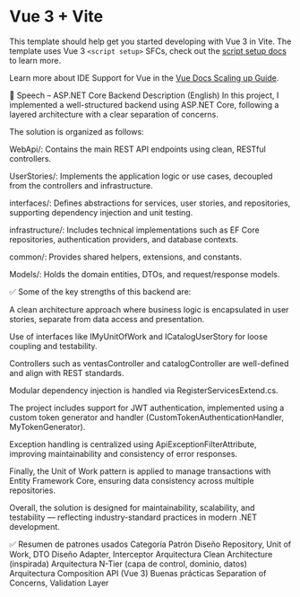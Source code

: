 # Vue 3 + Vite

This template should help get you started developing with Vue 3 in Vite. The template uses Vue 3 `<script setup>` SFCs, check out the [script setup docs](https://v3.vuejs.org/api/sfc-script-setup.html#sfc-script-setup) to learn more.

Learn more about IDE Support for Vue in the [Vue Docs Scaling up Guide](https://vuejs.org/guide/scaling-up/tooling.html#ide-support).




🎤 Speech – ASP.NET Core Backend Description (English)
In this project, I implemented a well-structured backend using ASP.NET Core, following a layered architecture with a clear separation of concerns.

The solution is organized as follows:

WebApi/: Contains the main REST API endpoints using clean, RESTful controllers.

UserStories/: Implements the application logic or use cases, decoupled from the controllers and infrastructure.

interfaces/: Defines abstractions for services, user stories, and repositories, supporting dependency injection and unit testing.

infrastructure/: Includes technical implementations such as EF Core repositories, authentication providers, and database contexts.

common/: Provides shared helpers, extensions, and constants.

Models/: Holds the domain entities, DTOs, and request/response models.

✅ Some of the key strengths of this backend are:

A clean architecture approach where business logic is encapsulated in user stories, separate from data access and presentation.

Use of interfaces like IMyUnitOfWork and ICatalogUserStory for loose coupling and testability.

Controllers such as ventasController and catalogController are well-defined and align with REST standards.

Modular dependency injection is handled via RegisterServicesExtend.cs.

The project includes support for JWT authentication, implemented using a custom token generator and handler (CustomTokenAuthenticationHandler, MyTokenGenerator).

Exception handling is centralized using ApiExceptionFilterAttribute, improving maintainability and consistency of error responses.

Finally, the Unit of Work pattern is applied to manage transactions with Entity Framework Core, ensuring data consistency across multiple repositories.

Overall, the solution is designed for maintainability, scalability, and testability — reflecting industry-standard practices in modern .NET development.




✅ Resumen de patrones usados
Categoría	Patrón
Diseño	Repository, Unit of Work, DTO
Diseño	Adapter, Interceptor
Arquitectura	Clean Architecture (inspirada)
Arquitectura	N-Tier (capa de control, dominio, datos)
Arquitectura	Composition API (Vue 3)
Buenas prácticas	Separation of Concerns, Validation Layer

